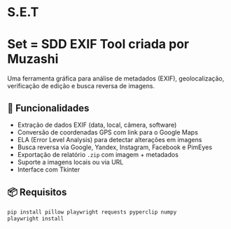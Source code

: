 # S.E.T
# Set = SDD EXIF Tool criada por Muzashi

Uma ferramenta gráfica para análise de metadados (EXIF), geolocalização, verificação de edição e busca reversa de imagens.

## 🧰 Funcionalidades

- Extração de dados EXIF (data, local, câmera, software)
- Conversão de coordenadas GPS com link para o Google Maps
- ELA (Error Level Analysis) para detectar alterações em imagens
- Busca reversa via Google, Yandex, Instagram, Facebook e PimEyes
- Exportação de relatório `.zip` com imagem + metadados
- Suporte a imagens locais ou via URL
- Interface com Tkinter 

## 📦 Requisitos

```bash
pip install pillow playwright requests pyperclip numpy
playwright install
